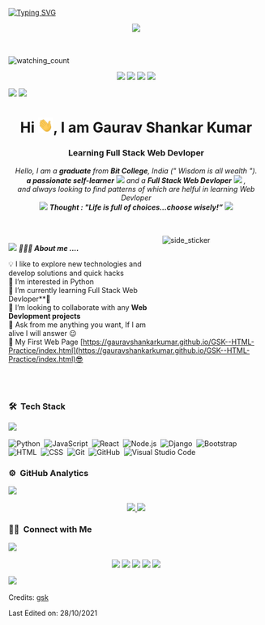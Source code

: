 [![Typing SVG](https://readme-typing-svg.herokuapp.com?font=Architects+Daughter&color=7AF79A&size=30&lines=Hey!+It's+Gaurav!;Learning+Web+Development...;I'm+also+Mining+Engineer;And+I'm+a+proud+INDIAN+🇵🇰)](https://git.io/typing-svg)
<p align="center">
  <img src="https://github.com/thompsonemerson/thompsonemerson/raw/master/cover-thompson.png" height="200"/>
</p>

<br>

<p align="left"> 
<img src="https://komarev.com/ghpvc/?username=gauravshankarkumar&color=brightgreen" alt="watching_count" />
 </p>
 <p align="center">
<img src="https://img.shields.io/badge/Age-27-blue" />
  <img src="https://img.shields.io/badge/Focus-Fullstack%20Learning-brightgreen" />
  <img src="https://img.shields.io/badge/Lives-India%20-success" />
  <img src="https://img.shields.io/badge/Languages-English%20%26%20Hindi-brightgreen" />
</p>
<a href="https://www.youtube.com/watch?v=dQw4w9WgXcQ"><img src="https://user-images.githubusercontent.com/73097560/115834477-dbab4500-a447-11eb-908a-139a6edaec5c.gif"></a>
<a href="https://www.youtube.com/watch?v=dQw4w9WgXcQ"><img src="https://user-images.githubusercontent.com/73097560/115834477-dbab4500-a447-11eb-908a-139a6edaec5c.gif"></a>
<h1 align="center">Hi <img src="https://raw.githubusercontent.com/ABSphreak/ABSphreak/master/gifs/Hi.gif" width="30px">, I am Gaurav Shankar Kumar </h1>
<h3 align="center">Learning Full Stack Web Devloper  </h3>

</p>



<p align="center">
  <em>
    Hello, I am  a <b>graduate</b> from <b>Bit College</b>, India (" Wisdom is all wealth ")</a>. <br>
    <b>a passionate self-learner</b> <img src="https://github.com/TheDudeThatCode/TheDudeThatCode/blob/master/Assets/Developer.gif" width="30px"> and a <b>Full Stack Web Devloper</b>&nbsp;<img src="https://github.com/TheDudeThatCode/TheDudeThatCode/blob/master/Assets/Designer.gif" width="36px">&nbsp,<br>and always looking to find patterns of which are helful in learning Web Devloper 
  </em> 
  <br>
  <img src="https://media.giphy.com/media/gH3LO09IOiZIqePwv9/giphy.gif" width="50" /> <b><i align="center">Thought : "Life is full of choices…choose wisely!”</i></b> <img src="https://media.giphy.com/media/qjqUcgIyRjsl2/giphy.gif" width="50" />
</p>
<br><br>
<img align="right" width=200px height=200px alt="side_sticker" src="https://media.giphy.com/media/TEnXkcsHrP4YedChhA/giphy.gif" />

<img src="https://media.giphy.com/media/iY8CRBdQXODJSCERIr/giphy.gif" width="30px">&nbsp;***👨🏻‍💻 About me ....***

💡 I like to explore new technologies and develop solutions and quick hacks <br>
👀 I’m interested in Python<br>
🌱 I’m currently learning Full Stack Web Devloper**🥰<br>
🔭 I’m looking to collaborate with any **Web Devlopment projects**<br>
💬 Ask from me anything you want, If I am alive I will answer 😉<br>
📰 My First Web Page [https://gauravshankarkumar.github.io/GSK--HTML-Practice/index.html](https://gauravshankarkumar.github.io/GSK--HTML-Practice/index.html)😎<br><br><br><br>
 
### 🛠 &nbsp;Tech Stack
<a href="https://www.youtube.com/watch?v=dQw4w9WgXcQ"><img src="https://user-images.githubusercontent.com/73097560/115834477-dbab4500-a447-11eb-908a-139a6edaec5c.gif"></a>

<p align="left">
  
![Python](https://img.shields.io/badge/-Python-05122A?style=flat&logo=python)&nbsp;
![JavaScript](https://img.shields.io/badge/-JavaScript-05122A?style=flat&logo=javascript)&nbsp;
![React](https://img.shields.io/badge/-React-05122A?style=flat&logo=react)&nbsp;
![Node.js](https://img.shields.io/badge/-Node.js-05122A?style=flat&logo=node.js)&nbsp;
![Django](https://img.shields.io/badge/-Django-05122A?style=flat&logo=django&logoColor=092E20)&nbsp;
![Bootstrap](https://img.shields.io/badge/-Bootstrap-05122A?style=flat&logo=bootstrap&logoColor=563D7C)\
![HTML](https://img.shields.io/badge/-HTML-05122A?style=flat&logo=HTML5)&nbsp;
![CSS](https://img.shields.io/badge/-CSS-05122A?style=flat&logo=CSS3&logoColor=1572B6)&nbsp;
![Git](https://img.shields.io/badge/-Git-05122A?style=flat&logo=git)&nbsp;
![GitHub](https://img.shields.io/badge/-GitHub-05122A?style=flat&logo=github)&nbsp;
![Visual Studio Code](https://img.shields.io/badge/-Visual%20Studio%20Code-05122A?style=flat&logo=visual-studio-code&logoColor=007ACC)&nbsp;

### ⚙️ &nbsp;GitHub Analytics
<a href="https://www.youtube.com/watch?v=dQw4w9WgXcQ"><img src="https://user-images.githubusercontent.com/73097560/115834477-dbab4500-a447-11eb-908a-139a6edaec5c.gif"></a>

<p align="center">
<a href="https://github.com/gauravshankarkumar">
  <img height="180em" src="https://github-readme-stats-eight-theta.vercel.app/api?username=gauravshankarkumar&show_icons=true&theme=algolia&include_all_commits=true&count_private=true"/>
  <img height="180em" src="https://github-readme-stats-eight-theta.vercel.app/api/top-langs/?username=gauravshankarkumar&layout=compact&langs_count=8&theme=algolia"/>
</a>
</p>

### 🤝🏻 &nbsp;Connect with Me
<a href="https://www.youtube.com/watch?v=dQw4w9WgXcQ"><img src="https://user-images.githubusercontent.com/73097560/115834477-dbab4500-a447-11eb-908a-139a6edaec5c.gif"></a>

<p align="center">
<a href="https://www.linkedin.com/in/gauravshankarkumar/"><img src="https://img.shields.io/badge/-Gaurav%20Shankar%20Kumar-0077B5?style=flat&logo=Linkedin&logoColor=white"/></a>
<a href="mailto:gauravshankarkumar@gmail.com"><img src="https://img.shields.io/badge/-gauravshankarkumar@gmail.com-D14836?style=flat&logo=Gmail&logoColor=white"/></a>
<a href="https://www.instagram.com/gauravshankarkumar/"><img src="https://img.shields.io/badge/-@gaurav-E4405F?style=flat&logo=Instagram&logoColor=white"/></a>
<a href="https://www.facebook.com/gauravshankarkumar"><img src="https://img.shields.io/badge/-@Gaurav-1877F2?style=flat&logo=Facebook&logoColor=white"/></a>
<a href="https://twitter.com/gauravshankarkr"><img src="https://img.shields.io/badge/-@Gaurav-BD081C?style=flat&logo=Twitter&logoColor=white"/></a>
</p>

<a href="https://www.youtube.com/watch?v=dQw4w9WgXcQ"><img src="https://user-images.githubusercontent.com/73097560/115834477-dbab4500-a447-11eb-908a-139a6edaec5c.gif"></a>

Credits: [gsk](https://github.com/gauravshankarkumar)

Last Edited on: 28/10/2021






